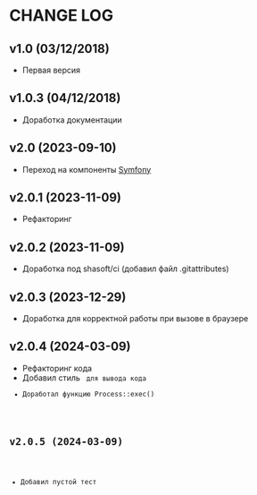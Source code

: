CHANGE LOG
==========

## v1.0 (03/12/2018)

* Первая версия

## v1.0.3 (04/12/2018)

* Доработка документации

## v2.0 (2023-09-10)

* Переход на компоненты [Symfony](https://symfony.com/)

## v2.0.1 (2023-11-09)

* Рефакторинг

## v2.0.2 (2023-11-09)
* Доработка под shasoft/ci (добавил файл .gitattributes)

## v2.0.3 (2023-12-29) 
* Доработка для корректной работы при вызове в браузере

## v2.0.4 (2024-03-09)
* Рефакторинг кода
* Добавил стиль <code> для вывода кода
* Доработал функцию Process::exec()

## v2.0.5 (2024-03-09)
* Добавил пустой тест